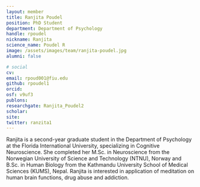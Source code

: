 ```yaml
---
layout: member
title: Ranjita Poudel
position: PhD Student
department: Department of Psychology
handle: rpoudel
nickname: Ranjita
science_name: Poudel R
image: /assets/images/team/ranjita-poudel.jpg
alumni: false

# social
cv:
email: rpoud001@fiu.edu
github: rpoudel1
orcid:
osf: v9uf3
publons:
researchgate: Ranjita_Poudel2
scholar:
site:
twitter: ranzita1
---
```


Ranjita is a second-year graduate student in the Department of Psychology at the Florida International University, specializing in Cognitive Neuroscience. She completed her M.Sc. in Neuroscience from the Norwegian University of Science and Technology (NTNU), Norway and B.Sc. in Human Biology from the Kathmandu University School of Medical Sciences (KUMS), Nepal. Ranjita is interested in application of meditation on human brain functions, drug abuse and addiction.
